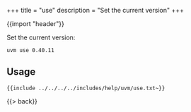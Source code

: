 +++
title = "use"
description = "Set the current version"
+++

{{import "header"}}

Set the current version:

```text
uvm use 0.40.11
```

## Usage

```text
{{include ../../../../includes/help/uvm/use.txt~}}
```

{{> back}}
